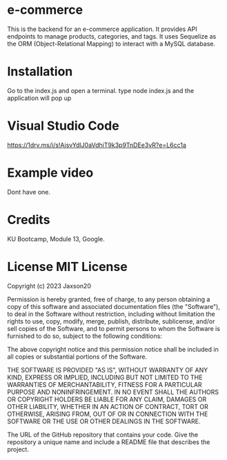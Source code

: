 # e-commerce
This is the backend for an e-commerce application. It provides API endpoints to manage products, categories, and tags. It uses Sequelize as the ORM (Object-Relational Mapping) to interact with a MySQL database.

# Installation  
Go to the index.js and open a terminal. type node index.js and the application will pop up

# Visual Studio Code   
https://1drv.ms/i/s!AjsvYdlJ0aVdhiT9k3p9TnDEe3vR?e=L6cc1a
# Example video 
Dont have one.
# Credits 
KU Bootcamp, Module 13, Google.
# License MIT License

Copyright (c) 2023 Jaxson20

Permission is hereby granted, free of charge, to any person obtaining a copy of this software and associated documentation files (the "Software"), to deal in the Software without restriction, including without limitation the rights to use, copy, modify, merge, publish, distribute, sublicense, and/or sell copies of the Software, and to permit persons to whom the Software is furnished to do so, subject to the following conditions:

The above copyright notice and this permission notice shall be included in all copies or substantial portions of the Software.

THE SOFTWARE IS PROVIDED "AS IS", WITHOUT WARRANTY OF ANY KIND, EXPRESS OR IMPLIED, INCLUDING BUT NOT LIMITED TO THE WARRANTIES OF MERCHANTABILITY, FITNESS FOR A PARTICULAR PURPOSE AND NONINFRINGEMENT. IN NO EVENT SHALL THE AUTHORS OR COPYRIGHT HOLDERS BE LIABLE FOR ANY CLAIM, DAMAGES OR OTHER LIABILITY, WHETHER IN AN ACTION OF CONTRACT, TORT OR OTHERWISE, ARISING FROM, OUT OF OR IN CONNECTION WITH THE SOFTWARE OR THE USE OR OTHER DEALINGS IN THE SOFTWARE.

The URL of the GitHub repository that contains your code. Give the repository a unique name and include a README file that describes the project.

